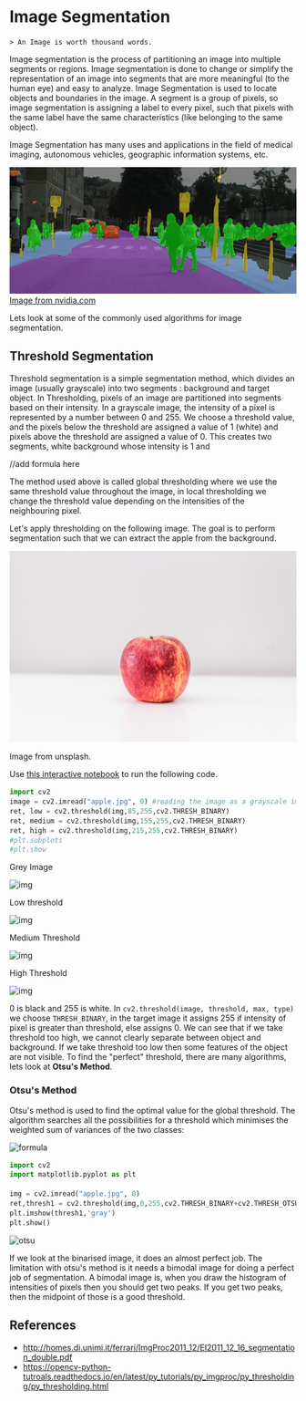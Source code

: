   # Image Segmentation

    > An Image is worth thousand words.

  Image segmentation is the process of partitioning an image into multiple segments or regions. Image segmentation is done to change or simplify the representation of an image into segments that are more meaningful (to the human eye) and easy to analyze. Image Segmentation is used to locate objects and boundaries in the image. A segment is a group of pixels, so image segmentation is assigning a label to every pixel, such that pixels with the same label have the same characteristics (like belonging to the same object).

  Image Segmentation has many uses and applications in the field of medical imaging, autonomous vehicles, geographic information systems, etc. 

  ![autonomous car semantic segmentation](nvidia-ss.jpg)
  [Image from nvidia.com](https://blogs.nvidia.com/blog/2016/01/05/eyes-on-the-road-how-autonomous-cars-understand-what-theyre-seeing/)

  Lets look at some of the commonly used algorithms for image segmentation.

  ## Threshold Segmentation

  Threshold segmentation is a simple segmentation method, which divides an image (usually grayscale) into two segments : background and target object. In Thresholding, pixels of an image are partitioned into segments based on their intensity. In a grayscale image, the intensity of a pixel is represented by a number between 0 and 255. We choose a threshold value, and the pixels below the threshold are assigned a value of 1 (white) and pixels above the threshold are assigned a value of 0. This creates two segments, white background whose intensity is 1 and 

  //add formula here

  The method used above is called global thresholding where we use the same threshold value throughout the image, in local thresholding we change the threshold value depending on the intensities of the neighbouring pixel.

  Let's apply thresholding on the following image. The goal is to perform segmentation such that we can extract the apple from the background.

  ![img](apple.jpg)

  Image from unsplash.

  Use [this interactive notebook](--------colablink-----------) to run the following code.

  ```python
  import cv2
  image = cv2.imread("apple.jpg", 0) #reading the image as a grayscale image.
  ret, low = cv2.threshold(img,85,255,cv2.THRESH_BINARY)
  ret, medium = cv2.threshold(img,155,255,cv2.THRESH_BINARY)
  ret, high = cv2.threshold(img,215,255,cv2.THRESH_BINARY)
  #plt.subplots
  #plt.show
  ```
  Grey Image

  ![img]()

  Low threshold

  ![img]()

  Medium Threshold

  ![img]()

  High Threshold

  ![img]()

  0 is black and 255 is white. In `cv2.threshold(image, threshold, max, type)` we choose `THRESH_BINARY`, in the target image it assigns 255 if intensity of pixel is greater than threshold, else assigns 0. We can see that if we take threshold too high, we cannot clearly separate between object and background. If we take threshold too low then some features of the object are not visible. To find the "perfect" threshold, there are many algorithms, lets look at **Otsu's Method**.

  ### Otsu's Method

  Otsu's method is used to find the optimal value for the global threshold. The algorithm searches all the possibilities for a threshold which minimises the weighted sum of variances of the two classes:

  ![formula](otsu_1.jpg)

  ```python
  import cv2
  import matplotlib.pyplot as plt

  img = cv2.imread("apple.jpg", 0)
  ret,thresh1 = cv2.threshold(img,0,255,cv2.THRESH_BINARY+cv2.THRESH_OTSU)
  plt.imshow(thresh1,'gray')
  plt.show()
  ```

  ![otsu](apple_otsu.jpg)

  If we look at the binarised image, it does an almost perfect job. The limitation with otsu's method is it needs a bimodal image for doing a perfect job of segmentation. A bimodal image is, when you draw the histogram of intensities of pixels then you should get two peaks. If you get two peaks, then the midpoint of those is a good threshold. 


  ## 

  ## References 
  - http://homes.di.unimi.it/ferrari/ImgProc2011_12/EI2011_12_16_segmentation_double.pdf
  - https://opencv-python-tutroals.readthedocs.io/en/latest/py_tutorials/py_imgproc/py_thresholding/py_thresholding.html
